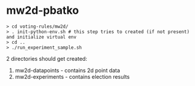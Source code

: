 # mw2d-pbatko

```
> cd voting-rules/mw2d/
> . init-python-env.sh # this step tries to created (if not present) and initialize virtual env
> cd ..
> ./run_experiment_sample.sh 
```

2 directories should get created:
1) mw2d-datapoints - contains 2d point data
2) mw2d-experiments - contains election results
